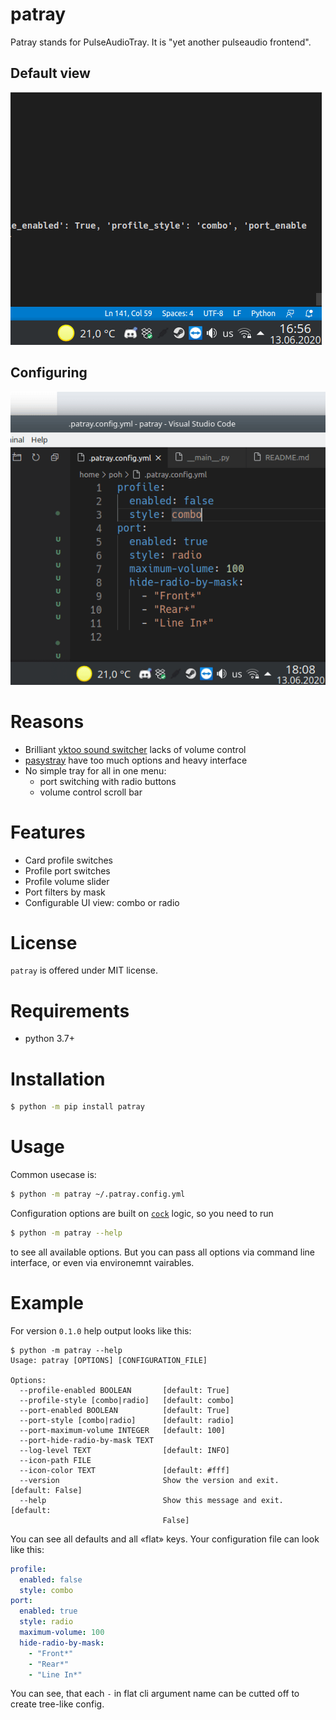 # patray
Patray stands for PulseAudioTray. It is "yet another pulseaudio frontend".

## Default view
![](https://github.com/pohmelie/patray/blob/master/gifs/Peek%202020-06-13%2016-57.gif?raw=true)

## Configuring
![](https://github.com/pohmelie/patray/blob/master/gifs/Peek%202020-06-13%2018-09.gif?raw=true)

# Reasons
- Brilliant [yktoo sound switcher](https://github.com/yktoo/indicator-sound-switcher) lacks of volume control
- [pasystray](https://github.com/christophgysin/pasystray) have too much options and heavy interface
- No simple tray for all in one menu:
    - port switching with radio buttons
    - volume control scroll bar

# Features
- Card profile switches
- Profile port switches
- Profile volume slider
- Port filters by mask
- Configurable UI view: combo or radio

# License
`patray` is offered under MIT license.

# Requirements
* python 3.7+

# Installation
``` bash
$ python -m pip install patray
```

# Usage
Common usecase is:
``` bash
$ python -m patray ~/.patray.config.yml
```
Configuration options are built on [`cock`](https://github.com/pohmelie/cock) logic, so you need to run
``` bash
$ python -m patray --help
```
to see all available options. But you can pass all options via command line interface, or even via environemnt vairables.

# Example
For version `0.1.0` help output looks like this:
```
$ python -m patray --help
Usage: patray [OPTIONS] [CONFIGURATION_FILE]

Options:
  --profile-enabled BOOLEAN       [default: True]
  --profile-style [combo|radio]   [default: combo]
  --port-enabled BOOLEAN          [default: True]
  --port-style [combo|radio]      [default: radio]
  --port-maximum-volume INTEGER   [default: 100]
  --port-hide-radio-by-mask TEXT
  --log-level TEXT                [default: INFO]
  --icon-path FILE
  --icon-color TEXT               [default: #fff]
  --version                       Show the version and exit.  [default: False]
  --help                          Show this message and exit.  [default:
                                  False]
```
You can see all defaults and all «flat» keys. Your configuration file can look like this:
``` yml
profile:
  enabled: false
  style: combo
port:
  enabled: true
  style: radio
  maximum-volume: 100
  hide-radio-by-mask:
    - "Front*"
    - "Rear*"
    - "Line In*"
```
You can see, that each `-` in flat cli argument name can be cutted off to create tree-like config.
